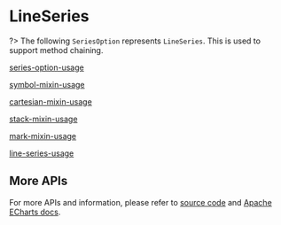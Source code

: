 # LineSeries

?> The following `SeriesOption` represents `LineSeries`. This is used to support method chaining. 

[series-option-usage](series-option-usage.md ':include')

[symbol-mixin-usage](symbol-mixin-usage.md ':include')

[cartesian-mixin-usage](cartesian-mixin-usage.md ':include')

[stack-mixin-usage](stack-mixin-usage.md ':include')

[mark-mixin-usage](mark-mixin-usage.md ':include')

[line-series-usage](line-series-usage.md ':include')

## More APIs

For more APIs and information, please refer to [source code](https://github.com/ECharts-Java/ECharts-Java/blob/master/src/main/java/org/icepear/echarts/charts/line/LineSeries.java) and [Apache ECharts docs](https://echarts.apache.org/en/option.html#series-line).
